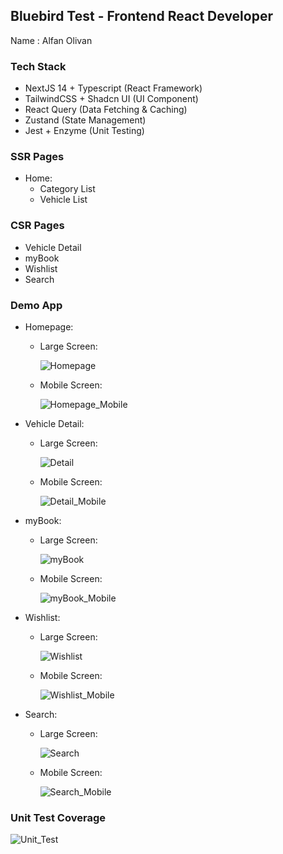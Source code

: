 ## Bluebird Test - Frontend React Developer

Name : Alfan Olivan

### Tech Stack

- NextJS 14 + Typescript (React Framework)
- TailwindCSS + Shadcn UI (UI Component)
- React Query (Data Fetching & Caching)
- Zustand (State Management)
- Jest + Enzyme (Unit Testing)

### SSR Pages

- Home:
  - Category List
  - Vehicle List

### CSR Pages

- Vehicle Detail
- myBook
- Wishlist
- Search

### Demo App

- Homepage:

  - Large Screen:

    ![Homepage](doc/home.gif)

  - Mobile Screen:

    ![Homepage_Mobile](doc/home_mobile.gif)

- Vehicle Detail:

  - Large Screen:

    ![Detail](doc/detail.gif)

  - Mobile Screen:

    ![Detail_Mobile](doc/detail_mobile.gif)

- myBook:

  - Large Screen:

    ![myBook](doc/mybook.gif)

  - Mobile Screen:

    ![myBook_Mobile](doc/mybook_mobile.gif)

- Wishlist:

  - Large Screen:

    ![Wishlist](doc/wishlist.gif)

  - Mobile Screen:

    ![Wishlist_Mobile](doc/wishlist_mobile.gif)

- Search:

  - Large Screen:

    ![Search](doc/search.gif)

  - Mobile Screen:

    ![Search_Mobile](doc/search_mobile.gif)

### Unit Test Coverage

![Unit_Test](doc/unit_test.png)

